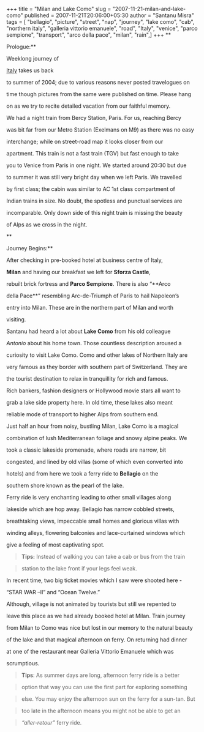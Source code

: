 +++
title = "Milan and Lake Como"
slug = "2007-11-21-milan-and-lake-como"
published = 2007-11-21T20:06:00+05:30
author = "Santanu Misra"
tags = [ "bellagio", "picture", "street", "nap", "journey", "lake como", "cab", "northern italy", "galleria vittorio emanuele", "road", "Italy", "venice", "parco sempione", "transport", "arco della pace", "milan", "rain",]
+++
**  
Prologue:**  

Weeklong journey of
[Italy](http://blog.santm.com/2004/06/05/italy-revisited/) takes us back
to summer of 2004; due to various reasons never posted travelogues on
time though pictures from the same were published on time. Please hang
on as we try to recite detailed vacation from our faithful memory.

We had a night train from Bercy Station, Paris. For us, reaching Bercy
was bit far from our Metro Station (Exelmans on M9) as there was no easy
interchange; while on street-road map it looks closer from our
apartment. This train is not a fast train (TGV) but fast enough to take
you to Venice from Paris in one night. We started around 20:30 but due
to summer it was still very bright day when we left Paris. We travelled
by first class; the cabin was similar to AC 1st class compartment of
Indian trains in size. No doubt, the spotless and punctual services are
incomparable. Only down side of this night train is missing the beauty
of Alps as we cross in the night.

**  
Journey Begins:**  

After checking in pre-booked hotel at business centre of Italy,
**Milan** and having our breakfast we left for **Sforza Castle**,
rebuilt brick fortress and **Parco Sempione**. There is also “**Arco
della Pace**” resembling Arc-de-Triumph of Paris to hail Napoleon’s
entry into Milan. These are in the northern part of Milan and worth
visiting.

Santanu had heard a lot about **Lake Como** from his old colleague
*Antonio* about his home town. Those countless description aroused a
curiosity to visit Lake Como. Como and other lakes of Northern Italy are
very famous as they border with southern part of Switzerland. They are
the tourist destination to relax in tranquillity for rich and famous.
Rich bankers, fashion designers or Hollywood movie stars all want to
grab a lake side property here. In old time, these lakes also meant
reliable mode of transport to higher Alps from southern end.

Just half an hour from noisy, bustling Milan, Lake Como is a magical
combination of lush Mediterranean foliage and snowy alpine peaks. We
took a classic lakeside promenade, where roads are narrow, bit
congested, and lined by old villas (some of which even converted into
hotels) and from here we took a ferry ride to **Bellagio** on the
southern shore known as the pearl of the lake.

Ferry ride is very enchanting leading to other small villages along
lakeside which are hop away. Bellagio has narrow cobbled streets,
breathtaking views, impeccable small homes and glorious villas with
winding alleys, flowering balconies and lace-curtained windows which
give a feeling of most captivating spot.

> **Tips:** Instead of walking you can take a cab or bus from the train
> station to the lake front if your legs feel weak.

In recent time, two big ticket movies which I saw were shooted here -
“STAR WAR –II” and “Ocean Twelve.”

Although, village is not animated by tourists but still we repented to
leave this place as we had already booked hotel at Milan. Train journey
from Milan to Como was nice but lost in our memory to the natural beauty
of the lake and that magical afternoon on ferry. On returning had dinner
at one of the restaurant near Galleria Vittorio Emanuele which was
scrumptious.

> **Tips**: As summer days are long, afternoon ferry ride is a better
> option that way you can use the first part for exploring something
> else. You may enjoy the afternoon sun on the ferry for a sun-tan. But
> too late in the afternoon means you might not be able to get an
> *“aller-retour”* ferry ride.

